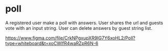 # poll

A registered user make a poll with answers. User shares the url and guests vote with an input string. User can delete answers by guest string list.

https://www.figma.com/file/CrkNPgxupXR9IG7Y6xoHL2/Poll?type=whiteboard&t=xoCWlfR4waRZpR6N-6
